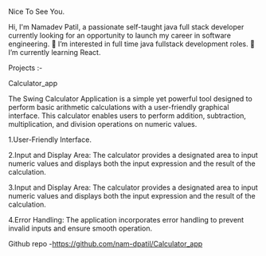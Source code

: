 Nice To See You.

Hi, I'm Namadev Patil, a passionate self-taught java full stack developer currently looking for an opportunity to launch my career in software engineering.
👀 I’m interested in full time java fullstack development roles.
🌱 I’m currently learning React.

Projects :-

Calculator_app

The Swing Calculator Application is a simple yet powerful tool designed to perform basic arithmetic calculations with a user-friendly graphical interface. This calculator enables users to perform addition, subtraction, multiplication, and division operations on numeric values. 

1.User-Friendly Interface.

2.Input and Display Area: The calculator provides a designated area to input numeric values and displays both the input expression and the result of the calculation.

3.Input and Display Area: The calculator provides a designated area to input numeric values and displays both the input expression and the result of the calculation.

4.Error Handling: The application incorporates error handling to prevent invalid inputs and ensure smooth operation.

Github repo -https://github.com/nam-dpatil/Calculator_app 
